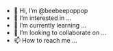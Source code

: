 - 👋 Hi, I’m @beebeepoppop
- 👀 I’m interested in ...
- 🌱 I’m currently learning ...
- 💞️ I’m looking to collaborate on ...
- 📫 How to reach me ...

<!---
beebeepoppop/beebeepoppop is a ✨ special ✨ repository because its `README.md` (this file) appears on your GitHub profile.
You can click the Preview link to take a look at your changes.
--->
